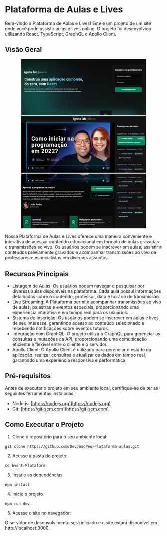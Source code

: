# Plataforma de Aulas e Lives

Bem-vindo à Plataforma de Aulas e Lives! Este é um projeto de um site onde você pode assistir aulas e lives online. O projeto foi desenvolvido utilizando React, TypeScript, GraphQL e Apollo Client.

## Visão Geral

<p align="center">
  <img src="https://raw.githubusercontent.com/DevJoaoPeu/Plataforma-aulas/master/public/Captura%20de%20Tela%20(48).png" width="400" height="auto" alt="Descrição da imagem 1">
  <img src="https://raw.githubusercontent.com/DevJoaoPeu/Plataforma-aulas/master/public/Captura%20de%20Tela%20(46).png" width="400" height="auto" alt="Descrição da imagem 2">
  <img src="https://raw.githubusercontent.com/DevJoaoPeu/Plataforma-aulas/master/public/Captura%20de%20Tela%20(47).png" width="400" height="auto" alt="Descrição da imagem 2">
</p>

Nossa Plataforma de Aulas e Lives oferece uma maneira conveniente e interativa de acessar conteúdo educacional em formato de aulas gravadas e transmissões ao vivo. Os usuários podem se inscrever em aulas, assistir a conteúdos previamente gravados e acompanhar transmissões ao vivo de professores e especialistas em diversos assuntos.

## Recursos Principais

- Listagem de Aulas: Os usuários podem navegar e pesquisar por diversas aulas disponíveis na plataforma. Cada aula possui informações detalhadas sobre o conteúdo, professor, data e horário de transmissão.
- Live Streaming: A Plataforma permite acompanhar transmissões ao vivo de aulas, palestras e eventos especiais, proporcionando uma experiência interativa e em tempo real para os usuários.
- Sistema de Inscrição: Os usuários podem se inscrever em aulas e lives de seu interesse, garantindo acesso ao conteúdo selecionado e recebendo notificações sobre eventos futuros.
- Integração com GraphQL: O projeto utiliza o GraphQL para gerenciar as consultas e mutações da API, proporcionando uma comunicação eficiente e flexível entre o cliente e o servidor.
- Apollo Client: O Apollo Client é utilizado para gerenciar o estado da aplicação, realizar consultas e atualizar os dados em tempo real, garantindo uma experiência responsiva e performática.

## Pré-requisitos

Antes de executar o projeto em seu ambiente local, certifique-se de ter as seguintes ferramentas instaladas:

- Node.js: [https://nodejs.org](https://nodejs.org)
- Git: [https://git-scm.com](https://git-scm.com)

## Como Executar o Projeto

1. Clone o repositório para o seu ambiente local:

```
git clone https://github.com/DevJoaoPeu/Plataforma-aulas.git
```

2. Acesse a pasta do projeto:

```
cd Event-Plataform
```

3. Instale as dependências

```
npm install
```

4. Inicie o projeto

```
npm run dev
```

5. Acesse o site no navegador:

O servidor de desenvolvimento será iniciado e o site estará disponível em http://localhost:3000.
